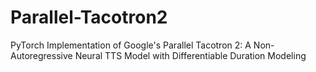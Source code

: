# Parallel-Tacotron2
PyTorch Implementation of Google's Parallel Tacotron 2: A Non-Autoregressive Neural TTS Model with Differentiable Duration Modeling
